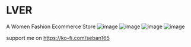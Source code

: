 # LVER
A Women Fashion Ecommerce Store
![image](https://github.com/user-attachments/assets/44c5431a-55fe-4907-a6d5-0d636fbe1f22)
![image](https://github.com/user-attachments/assets/17568837-7e5f-4300-abe5-bfd238bf7db0)
![image](https://github.com/user-attachments/assets/4c184e6b-d8cf-4573-a251-55a0db387222)
![image](https://github.com/user-attachments/assets/0b58789a-8a40-45a6-b15d-7d14a00ca9da)

support me on https://ko-fi.com/seban165
